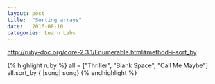 ```yaml
---
layout: post
title:  "Sorting arrays"
date:   2016-08-10
categories: Learn Labs
---
```


http://ruby-doc.org/core-2.3.1/Enumerable.html#method-i-sort_by

{% highlight ruby %}
all = ["Thriller", "Blank Space", "Call Me Maybe"]
all.sort_by { |song| song}
{% endhighlight %}